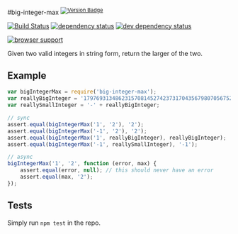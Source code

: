 #big-integer-max <sup>[![Version Badge][2]][1]</sup>

[![Build Status][3]][4] [![dependency status][5]][6]  [![dev dependency status][7]][8]

[![browser support][9]][10]

Given two valid integers in string form, return the larger of the two.

## Example

```js
var bigIntegerMax = require('big-integer-max');
var reallyBigInteger = '179769313486231570814527423731704356798070567525844996598917476803157260780028538760589558632766878171540458953514382464234321326889464182768467546703537516986049910576551282076245490090389328944075868508455133942304583236903222948165808559332123348274797826204144723168738177180919299881250404026184124858368';
var reallySmallInteger = '-' + reallyBigInteger;

// sync
assert.equal(bigIntegerMax('1', '2'), '2');
assert.equal(bigIntegerMax('-1', '2'), '2');
assert.equal(bigIntegerMax('1', reallyBigInteger), reallyBigInteger);
assert.equal(bigIntegerMax('-1', reallySmallInteger), '-1');

// async
bigIntegerMax('1', '2', function (error, max) {
	assert.equal(error, null); // this should never have an error
	assert.equal(max, '2');
});
```

## Tests
Simply run `npm test` in the repo.

[1]: https://npmjs.org/package/big-integer-max
[2]: http://vb.teelaun.ch/ljharb/big-integer-max.svg
[3]: https://travis-ci.org/ljharb/big-integer-max.png
[4]: https://travis-ci.org/ljharb/big-integer-max
[5]: https://david-dm.org/ljharb/big-integer-max.png
[6]: https://david-dm.org/ljharb/big-integer-max
[7]: https://david-dm.org/ljharb/big-integer-max/dev-status.png
[8]: https://david-dm.org/ljharb/big-integer-max#info=devDependencies
[9]: https://ci.testling.com/ljharb/big-integer-max.png
[10]: https://ci.testling.com/ljharb/big-integer-max

